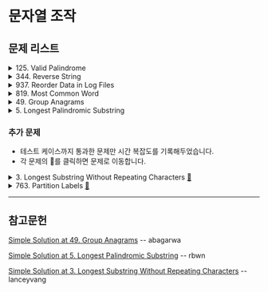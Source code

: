 # 문자열 조작

## 문제 리스트

<details>
<summary>125. Valid Palindrome</summary>
<br/>

**이슈**

테스트 코드에서 제출 오류가 있었다.

    Input:    ".," 
    Expected: true
  
테스트 코드의 형태가 Palindrome이 아니라서 테스트 코드 오류가 아닌가 싶다.

**문제 풀이**

    1. 정규표현식을 이용해 문자열을 전처리해준다.

       "A man, a plan, a canal: Panama"

       → "amanaplanacanalpanama"
    
    2. 전처리된 문자열을 문자를 요소로한 배열을 만든다.
        
        [
          'a', 'm', 'a', 'n', 'a',
          'p', 'l', 'a', 'n', 'a',
          'c', 'a', 'n', 'a', 'l',
          'p', 'a', 'n', 'a', 'm',
          'a'
        ]

    3. 루프를 돌 때마다 배열의 앞요소와 뒷요소가 같은지 검사한다.
    4. 검사가 패스된 요소는 제거하여 배열을 재조정한다.

        [
          'm', 'a', 'n', 'a',
          'p', 'l', 'a', 'n', 'a',
          'c', 'a', 'n', 'a', 'l',
          'p', 'a', 'n', 'a', 'm'
        ]

```javascript
/**
 * @param {string} s
 * @return {boolean}
 */
var isPalindrome = function(s) {
  // +++ Exception
  if(s.length === 1)
    return true;

  if(s.length === 2)
    return false;
  
  // +++ Start
  const antiPattern = /[^a-zA-Z]/g;  
  
  let arr = s.replace(antiPattern, "").toLowerCase().split('');  
  
  while (arr.length > 1){
    const targetA = arr[0];
    const targetB = arr[arr.length - 1];
        
    if(targetA !== targetB)
      return false;
    
    arr = arr.slice(
      arr.indexOf(targetA) + 1,
      arr.indexOf(targetB) - 1
    );    
  }
  return true;
};
```

</details>

<details>
<summary>344. Reverse String</summary>
<br/>

**문제 풀이**

반환 조건을 보면, 함수 인자 자체를 바꾸라고 나와있다.

때문에 아래와 같이 해결하였지만, 이는 함수 인자의 불변성을 해친다고 한다.

```javascript
/**
 * @param {character[]} s
 * @return {void} Do not return anything, modify s in-place instead.
 */
var reverseString = function(s) {
  s.reverse();
};
```
때문에 가급적 얕은 복사를 사용해야 함을 배웠다.

```javascript
var reverseString = function(s) {
  return [...s].reverse();
};
```
</details>

<details>
<summary>937. Reorder Data in Log Files</summary>
<br/>

**이슈**

최근 테스트 케이스의 조건이 추가된듯하다.

    Input:      [
                  "dig1 8 1 5 1",
                  "let1 art zero can",
                  "dig2 3 6",
                  "let2 own kit dig",
                  "let3 art zero"
                ]

    Expected:   [
                  "let3 art zero",
                  "let1 art zero can", // +++ check this!
                  "let2 own kit dig",
                  "dig1 8 1 5 1",
                  "dig2 3 6"
                ]

        비교대상이 되는 1번째 문자열
        → 동일할 시     2번째 문자열
        → 동일할 시     식별자의 문자열

        그 다음에
        → 동일할 시     3번째 문자열의 유무에 따른 우선순위가 추가되었다.

해당 테스트 케이스는 아직 해결중이다.

**문제 풀이**

    1. 주어진 Input을 letter와 digit 타입의 배열로 나눈다.

        [ 'let1 art can', 'let2 own kit dig', 'let3 art zero' ]
        [ 'dig1 8 1 5 1', 'dig2 3 6' ]

    2. letter 타입의 배열은 우선순위 대로 정렬해야한다.
       우선순위에 대한 계산을 수행하는 함수를 만들었다.

        비교대상이 되는 1번째 문자열
        → 동일할 시     2번째 문자열
        → 동일할 시     식별자의 문자열

```javascript
/**
 * @param {string[]} logs
 * @return {string[]}
 */
var reorderLogFiles = function(logs) {  
  const extractCompareStandard = (target, index) => target.split(" ")[index];
  
  const letterArrayCompareFunction = (a, b) => 
        extractCompareStandard(a, 1)
        .localeCompare(extractCompareStandard(b, 1))
      || extractCompareStandard(a, 2)
        .localeCompare(extractCompareStandard(b, 2))
      || extractCompareStandard(a, 0)
          .localeCompare(extractCompareStandard(b, 0));
  
  // +++ Start
  let letterArray = [];
  let digitArray = [];

  const pattern = / [0-9]+/;
  
  logs.forEach(each => 
    !each.match(pattern) 
    ? letterArray.push(each)
    : digitArray.push(each)    
  );
  
  letterArray.sort(letterArrayCompareFunction);  
  
  return letterArray.concat(digitArray);
};
```
</details>

<details>
<summary>819. Most Common Word</summary>
<br/>

**문제 풀이**

    Input: 
      paragraph = "Bob hit a ball, the hit BALL flew far after it was hit."
      banned    = ["hit"]

    1. Input을 전처리한다.

        [
          'bob',   'hit',  'a',
          'ball',  'the',  'hit',
          'ball',  'flew', 'far',
          'after', 'it',   'was',
          'hit'
        ]

    2. 단어의 빈도 수를 계산한 객체를 만든다.

        {
          bob: 1,
          hit: 3,
          a: 1,
          ball: 2,
          the: 1,
          flew: 1,
          far: 1,
          after: 1,
          it: 1,
          was: 1
        }

    3. banned와 일치한 key를 객체에서 삭제한뒤
       객체에서 제일 큰 value를 같는 key를 반환한다.

자바스크립트에는 `getKeyByValue`와 같이 빌트인 메서드로 있슴직한 메서드들이 없어서 불편하였다.

```javascript
/**
 * @param {string} paragraph
 * @param {string[]} banned
 * @return {string}
 */
var mostCommonWord = function(paragraph, banned) {
    const getKeyByValue = (obj, value) =>
      Object.keys(obj)
        .find(key => obj[key] === value);
      
    const seperatorPattern = /[\s!"#$%&\'()*+,\-\.\/:;<=>?@\[\]^_`{|}~]/
  
    const words = paragraph
      .toLowerCase()
      .split(seperatorPattern)
      .filter(each => each);    
    
    const wordCounter = {};
    words.forEach(each => { 
      if(!wordCounter[each])
        wordCounter[each] = 0;
      
      return wordCounter[each] += 1;
    });
  
    banned.forEach(each => {      
      if(wordCounter[each])
        delete wordCounter[each]
    });
    
    const maxCount = Math.max(...Object.values(wordCounter));    
    
    return getKeyByValue(wordCounter, maxCount);
};
```
</details>

<details>
<summary>49. Group Anagrams</summary>
<br/>

**문제 3줄 요약**    

    1. Input: strs = ["eat","tea","tan","ate","nat","bat"]       

    2. Output: [["bat"],["nat","tan"],["ate","eat","tea"]]    

**문제 풀이 1/2**

다음은 처음 접근했던 방법이다.

    Input: strs = ["eat","tea","tan","ate","nat","bat"]

    1. strs 배열의 문자열 요소들을 하나의 단락(paragraph)을 만든다. 
       이 단락은 루프를 돌면서 문자열 선별작업의 대상이 되고,
       선별된 문자열은 단락에서 삭제된다.

        "eat,tea,tan,ate,nat,bat"

    2. 루프를 돌 때, Input 배열에서 문자열을 하나 꺼내서
       문자열과 문자열 길이로 정규표현식을 만든다.
       
        [eat]{3}

    3. 정규표현식의 뜻은 [] 안의 알파벳과 일치한 문자열 3개를 추출하는 것이다.
        
        즉, eat, tea, ate를 선별할 수 있다.

    4. 단, 선별한 뒤에 paragraph는 ",,,,"가 남게되어

        Test Case A: ["",""]
        Test Case B: ["","b"]

       위와 같이 빈 문자열을 선별하는 테스트 케이스를 통과할 수 없었다.

```javascript
/**
 * @param {string[]} strs
 * @return {string[][]}
 */
var groupAnagrams = function(strs) {  
  const result = [];

  let paragraph = strs.join();  
  
  const breakPattern = ",{" + strs.length + "}";
  const breakCondition = paragraph.match(new RegExp(breakPattern), "g");  
  let loopCount = 0;
  
  while(!breakCondition && loopCount < strs.length){
    const findString = strs[loopCount];    
    
    const pattern = new RegExp(
          "[" + findString + "]" + "{" + findString.length + "}",
          "g"
      );
    
    const matchWords = paragraph.match(pattern);   
        
    if(matchWords)
      result.push(matchWords);      
        
    paragraph = paragraph.replace(pattern, "");    
    loopCount += 1;    
  };
    
  return result;
};
```

**문제 풀이 2/2**
따라서, 리트코드 내에서 좋은 풀이를 참고하였다.

    Input: strs = ["eat","tea","tan","ate","nat","bat"]

    1. 배열의 갯수만큼 루프를 도는데,
       배열의 요소 마다 알파벳 순으로 정렬한다.

        aet
        aet
        ant
        aet
        ant
        abt

    2. 정렬된 요소를 key로 두어 관련된 value를 취합한다.
 
        { 
          aet: [ 'eat', 'tea', 'ate' ], 
          ant: [ 'tan', 'nat' ], 
          abt: [ 'bat' ] 
        }

```js
/**
 * @param {string[]} strs
 * @return {string[][]}
 */
var groupAnagrams = function(strs) {  
  const obj = {};

  for (const str of strs){
    let sortedStr = str.split('').sort().join('');

    if (sortedStr in obj)
      obj[sortedStr].push(str);
    else
      obj[sortedStr] = [str];
  }
  
  return Object.values(obj);  
};
```

</details>

<details>
<summary>5. Longest Palindromic Substring</summary>
<br/>

**문제 풀이**

교재에 나온 투 포인터 방법을 
자바스크립트 버전으로 바꾸고, 약간의 가독성을 높여 사용하였다.

`findLongestPalindrome` 함수 대신
`Math 객체`의 빌트인 메서드 `Math.max`를 사용할 수 있었지만, 
파이썬처럼 `key 옵션`이 지원되지 않아 단순히 수를 돌려주는 메서드였다. 

때문에 함수를 구현해줘야 했다.

```javascript
/**
 * @param {string} s
 * @return {string}
 */
var longestPalindrome = function(s) {
  const findLongestPalindrome = (...args) => args.reduce((a, b) => (a.length > b.length) ? a : b);
  
  const helper = (left, right) => {
    let current = '';
    
    while(
        left >= 0
      && right < s.length
      && s[left] === s[right]
    ){
      current = s.substring(left, right + 1);
      left -= 1;
      right += 1;
    }
    
    return current;
  }
  
  // +++ Exception
  if(s.length < 2)
    return s;  
  
  // +++ Start
  let result = '';
    
  for(let i = 0; i < s.length; i++){
    const slow = helper(i, i);
    const fast = helper(i, i + 1);
    
    
    result = findLongestPalindrome(result, slow, fast);
  }
  
  return result;
};
```

루프에 따른 결과값 정리를 해보았다.

    Input: babad

    ==================================

    Ⅰ) i = 0;
        
      ⅰ) left = 0; right = 0; b === b;

          current = b
          left = -1
          right = 1

      ⅱ) left = -1; right = 1;

          quit loop

      slow = b

      ------------------------

      ⅱ) left = 0; right = 1; b !== a;

          quit loop

      fast = ''

      result = max('', b, '')
    
    ==================================

    Ⅱ) i = 1;

      ⅰ) left = 1; right = 1; a === a;

          current = a
          left = 0
          right = 2

      ⅱ) left = 0; right = 2; b === b

          current = bab
          left = -1
          right = 3

      ⅲ) left = -1; right = 3;

          quit loop

      slow = bab

      ------------------------

      ⅱ) left = 1; right = 2;  a !== b

          quit loop

      fast = ''

      result = max(b, bab, '')

    ==================================

    Ⅲ) i = 2;

      slow = aba
      fast = ''

      result = bab

    ==================================

    Ⅳ) i = 3;

      slow = a
      fast = ''

      result = bab
    
    ==================================

    Ⅴ) i = 4;

      slow = d
      fast = ''    

      result = bab

</details>

### 추가 문제

- 테스트 케이스까지 통과한 문제만 시간 복잡도를 기록해두었습니다.
- 각 문제의 👊를 클릭하면 문제로 이동합니다.

<details>
<summary>
  3. Longest Substring Without Repeating Characters
  <a href="https://leetcode.com/problems/longest-substring-without-repeating-characters/">👊</a>
</summary>
<br/>

**문제 풀이 1/2**

처음에 접근한 방법이다.

    Input: s = "abcabcbb"

    1. 문자열의 문자 갯수만큼 루프를 돈다.
    2. 루프를 돌때마다 substring을 찾아내는데,
       현재 문자 인덱스로 부터 다시 자신이 나올때까지 찾아낸다.

        abc
        bca
        cab
        abcbb
        bc
        cbb

    3. 중복되는 문자는 제거하였다.

        abc
        bca
        cab
        bc

    하지만, 다음 테스트케이스를 통과하지 못했다.
    TestCase: s = "cdd"

    substring을 찾아내는 함수가 적절하지 못했다.

```js
/**
 * @param {string} s
 * @return {number}
 */
var lengthOfLongestSubstring = function(s) {
  
  // +++ Exception
  if(new Set(s).size === 1)
    return 1;
  if(!s.length)
    return 0;
  if(s.length < 2)
    return 1;

  // +++ Function
  const findSubstring = (left, right) => {
    let current = '';
    
    while(
      left >= 0
      && right < s.length
      && s[left] !== s[right]
    ){                  
      current = s.substring(left, right + 1);
      right += 1;
    }              

    return current;
  }
  
  const checkRepeatAlpabet = (string) => string !== [...new Set(string.split(''))].join('');
    
  // +++ Start
  let result = 0;
  
  for(let i = 0; i < s.length; i++){    
    const substring = findSubstring(i, i + 1);        
    
    if(checkRepeatAlpabet(substring))
      continue;
    
    result = Math.max(result, substring.length);    
  }
  
  if(!result)
    return s.length;  
  
  return result;
};
```

**문제 풀이 2/2**

따라서, 리트코드의 많은 풀이를 참고했지만, 이를 이해하기 힘들었다.

이 문제는 `sliding window`라는 알고리즘 기법으로 해결한다고 하는데, 관련 easy 난이도를 풀어도 기법을 이해하지 못했다.

`sliding window` 기법은 아니지만 가장 직관적인 풀이를 찾을 수 있었다.

    time:  O(n^2)

      for       → O(n)
        indexOf → O(n)    

    ---------------------

    Input: s = "abcabcbb"

    1. 문자열의 문자 갯수만큼 루프를 돈다.
    2. 현재 루프 순서인 자신의 문자와 동일한 문자를 current에서 찾는다.
       동일한 문자가 없으면 current에 넣는다.

        current = '' → a
        letter = a

    3. 자신의 문자와 동일한 문자를 찾았다면, 
       current에 있던 동일 문자를 제거하고, 자신을 current에 붙인다.

        current = abc
        letter  = a

        current = bc + a = bca
    
    4. 또한, current의 length가 제일 길었을 때 longest에 넣어 기억해둔다.

```js
/**
 * @param {string} s
 * @return {number}
 */
var lengthOfLongestSubstring = function(s) {  
  let longest = '';
  let current = '';
  
  for(const letter of s){
    let index = current.indexOf(letter);
    
    if(index > -1){
      if(current.length > longest.length)
        longest = current;
      
      current = current.slice(index + 1) + letter;
    }else
      current += letter;    
  }
  
  if(current.length > longest.length)
    longest = current;
  
  return longest.length;
};
```

</details>

<details>
<summary>
  763. Partition Labels
  <a href="https://leetcode.com/problems/partition-labels/">👊</a>
</summary>
<br/>

    Input: s = "ababcbacadefegdehijhklij"
    Output: [9,7,8]

        "ababcbaca", "defegde", "hijhklij"

    1. 먼저, 문자별 인덱스 위치를 나타내는 객체를 만들었다.
    2. 객체의 value 요소의 길이가 가장 길고, 마지막 인덱스가 가장 큰 숫자일때, 
       그 숫자가 파티션을 나누는 기준이 된다.    

        {
          a: [ 0, 2, 6, 8 ],  // +++
          b: [ 1, 3, 5 ],          
          c: [ 4, 7 ],     

          d: [ 9, 14 ],     
          e: [ 10, 12, 15 ],  // +++
          f: [ 11 ],          
          g: [ 13 ],          
          h: [ 16, 19 ],
          i: [ 17, 22 ],
          j: [ 18, 23 ],     
          k: [ 20 ],
          l: [ 21 ]
        }

    3. 기준을 찾을때까지, 객체에서 문자를 key로 찾아 삭제한다.

        ⅰ)
          {
            d: [ 9, 14 ],
            e: [ 10, 12, 15 ],
            f: [ 11 ],
            g: [ 13 ],
            h: [ 16, 19 ],
            i: [ 17, 22 ],
            j: [ 18, 23 ],
            k: [ 20 ],
            l: [ 21 ]
          }

        ⅱ)
          { 
            h: [ 16, 19 ], 
            i: [ 17, 22 ], 
            j: [ 18, 23 ], 
            k: [ 20 ], 
            l: [ 21 ] 
          }

        ⅲ)
          { 
            k: [ 20 ], 
            l: [ 21 ] 
          }        

    하지만, 파티션을 나누는 기준이 너무 정밀한 나머지 원하는 결과를 얻지 못했다.

        [9,7,13,8]

```js
/**
 * @param {string} s
 * @return {number[]}
 */
var partitionLabels = function(s) {  
  const idxTable = {};
  
  for(const [index, letter] of Object.entries(s)){
    if(letter in idxTable)
      idxTable[letter].push(
        s.indexOf(letter, index)
      );
    else
      idxTable[letter] = [s.indexOf(letter)];
  }    
    
  const result = [];  
  
  while(Object.keys(idxTable).length){
    const letterList = Object.keys(idxTable);
    let splitIdx = 0;
    let maxFreq = 0; 

    for(const letter of letterList){         
      const lastIdx = idxTable[letter].at(-1);
      const letterFreq = idxTable[letter].length;

      if(splitIdx < lastIdx){
        if(maxFreq < letterFreq){
          splitIdx = lastIdx;
          maxFreq = letterFreq;          
        }else if(maxFreq > letterFreq)        
          break;
      }
      
      delete idxTable[letter];            
    }
    
    const recentSplitIdx = result.at(-1);
    result.push(
      recentSplitIdx 
      ? (splitIdx + 1) - recentSplitIdx  
      : splitIdx + 1
    );    
  }    
  return result;
};
```

</details>

<hr/>

## 참고문헌

[Simple Solution at 49. Group Anagrams](https://leetcode.com/problems/group-anagrams/discuss/1720092/Simple-and-Fastest-JavaScript-Solution) -- abagarwa

[Simple Solution at 5. Longest Palindromic Substring](https://leetcode.com/problems/longest-palindromic-substring/discuss/1022625/Javascript) -- rbwn

[Simple Solution at 3. Longest Substring Without Repeating Characters](https://leetcode.com/problems/longest-substring-without-repeating-characters/discuss/199006/Javascript-Solution-96.10) -- lanceyvang